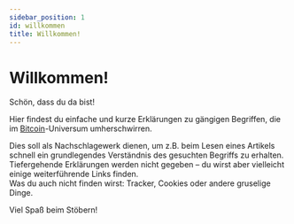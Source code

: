 ```yaml
---
sidebar_position: 1
id: willkommen
title: Willkommen!
---
```


# Willkommen!

Schön, dass du da bist!

Hier findest du einfache und kurze Erklärungen zu gängigen Begriffen, die im [Bitcoin](b/bitcoin)-Universum umherschwirren.

Dies soll als Nachschlagewerk dienen, um z.B. beim Lesen eines Artikels schnell ein grundlegendes Verständnis des gesuchten Begriffs zu erhalten.   
Tiefergehende Erklärungen werden nicht gegeben – du wirst aber vielleicht einige weiterführende Links finden.  
Was du auch nicht finden wirst: Tracker, Cookies oder andere gruselige Dinge.

Viel Spaß beim Stöbern!
